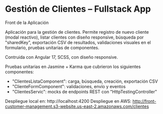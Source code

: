 # Gestión de Clientes – Fullstack App 
Front de la Aplicación

Aplicación para la gestión de clientes. Permite registro de nuevo cliente (modal reactivo), listar clientes con diseño responsive, búsqueda por "sharedKey", exportación CSV de resultados, validaciones visuales en el formulario, pruebas unitarias de componentes.

Contruida con Angular 17, SCSS, con diseño responsive. 

Pruebas unitarias en Jasmine + Karma que cubrieron los siguientes componentes:  
- "ClientesListaComponent": carga, búsqueda, creación, exportación CSV
- "ClienteFormComponent": validaciones, envío y eventos
- "ClientesServic": mocks de endpoints REST con "HttpTestingController"

Despliegue local en: http://localhost:4200
Despliegue en AWS: http://front-customer-management.s3-website.us-east-2.amazonaws.com/clientes
